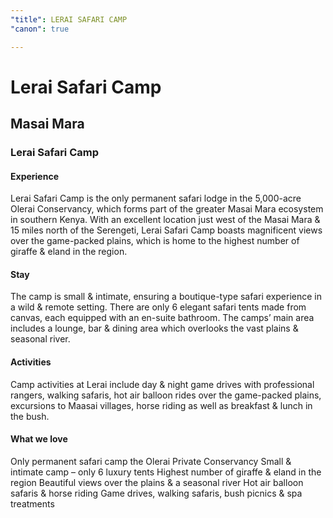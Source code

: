 ```yaml
---
"title": LERAI SAFARI CAMP
"canon": true

---
```


# Lerai Safari Camp
## Masai Mara
### Lerai Safari Camp

#### Experience
Lerai Safari Camp is the only permanent safari lodge in the 5,000-acre Olerai Conservancy, which forms part of the greater Masai Mara ecosystem in southern Kenya.
With an excellent location just west of the Masai Mara &amp; 15 miles north of the Serengeti, Lerai Safari Camp boasts magnificent views over the game-packed plains, which is home to the highest number of giraffe &amp; eland in the region.

#### Stay
The camp is small &amp; intimate, ensuring a boutique-type safari experience in a wild &amp; remote setting.  There are only 6 elegant safari tents made from canvas, each equipped with an en-suite bathroom.
The camps’ main area includes a lounge, bar &amp; dining area which overlooks the vast plains &amp; seasonal river.

#### Activities
Camp activities at Lerai include day &amp; night game drives with professional rangers, walking safaris, hot air balloon rides over the game-packed plains, excursions to Maasai villages, horse riding as well as breakfast &amp; lunch in the bush.


#### What we love
Only permanent safari camp the Olerai Private Conservancy
Small &amp; intimate camp – only 6 luxury tents
Highest number of giraffe &amp; eland in the region
Beautiful views over the plains &amp; a seasonal river
Hot air balloon safaris &amp; horse riding
Game drives, walking safaris, bush picnics &amp; spa treatments